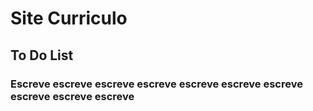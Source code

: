 # Site Curriculo

## To Do List
### Escreve escreve escreve escreve escreve escreve escreve escreve escreve escreve

